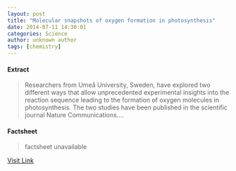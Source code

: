 ```yaml
---
layout: post
title: "Molecular snapshots of oxygen formation in photosynthesis"
date: 2014-07-11 14:30:01
categories: Science
author: unknown author
tags: [chemistry]
---
```



#### Extract
>Researchers from Umeå University, Sweden, have explored two different ways that allow unprecedented experimental insights into the reaction sequence leading to the formation of oxygen molecules in photosynthesis. The two studies have been published in the scientific journal Nature Communications....

#### Factsheet
>factsheet unavailable

[Visit Link](http://phys.org/news324292820.html)


